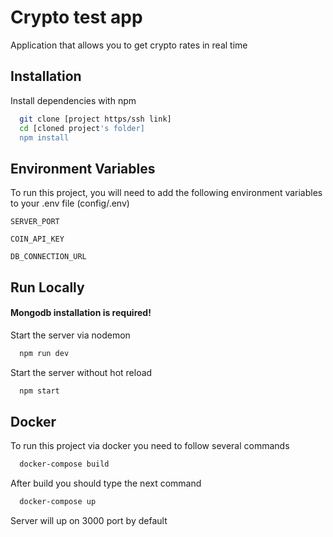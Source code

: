 
# Crypto test app

Application that allows you to get crypto rates in real time


## Installation

Install dependencies with npm

```bash
  git clone [project https/ssh link]
  cd [cloned project's folder]
  npm install
```
    
## Environment Variables

To run this project, you will need to add the following environment variables to your .env file (config/.env)

`SERVER_PORT`

`COIN_API_KEY`

`DB_CONNECTION_URL`


## Run Locally

#### Mongodb installation is required!

Start the server via nodemon

```bash
  npm run dev
```

Start the server without hot reload

```bash
  npm start
```


## Docker

To run this project via docker you need to follow several commands

```bash
  docker-compose build
```

After build you should type the next command

```bash
  docker-compose up
```

Server will up on 3000 port by default
